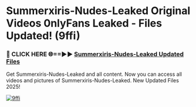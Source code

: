 # Summerxiris-Nudes-Leaked Original Videos 0nlyFans Leaked - Files Updated! (9ffi)

<h3>🔴 CLICK HERE 🌐==►► <a href="https://tinyurl.com/4mcuefdz" rel="nofollow">Summerxiris-Nudes-Leaked Updated Files</a></h3>

Get Summerxiris-Nudes-Leaked and all content. Now you can access all videos and pictures of Summerxiris-Nudes-Leaked. New Updated Files 2025!

[![9ffi](https://i.imgur.com/StAQSOY.gif)](https://tinyurl.com/4mcuefdz)
